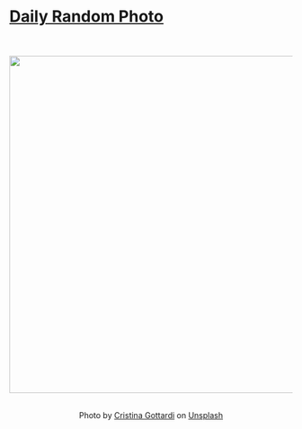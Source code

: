 # [Daily Random Photo](https://www.dailyrandomphoto.com/)

<div align="center">
  <br>
  <br>
  <a href="https://www.dailyrandomphoto.com/p/2021/2021-02-03/"><img src="https://images.unsplash.com/photo-1611501279711-670b0d0455cb?crop=entropy&cs=tinysrgb&fit=max&fm=jpg&ixid=MXw3NzUwOHwwfDF8cmFuZG9tfHx8fHx8fHw&ixlib=rb-1.2.1&q=80&w=1080" width="600px"></a>
  <br>
  <br>
  <p class="has-text-grey">Photo by <a href="https://unsplash.com/@cristina_gottardi?utm_source=Daily%20Random%20Photo&amp;utm_medium=referral" target="_blank" rel="noopener noreferrer">Cristina Gottardi</a> on <a href="https://unsplash.com/photos/0Gi-uFR9RGQ?utm_source=Daily%20Random%20Photo&amp;utm_medium=referral" target="_blank" rel="noopener noreferrer">Unsplash</a></p>
</div>
